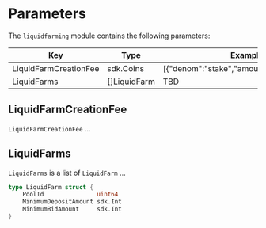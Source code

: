 <!-- order: 6 -->

# Parameters

The `liquidfarming` module contains the following parameters:

| Key                        | Type         | Example                                        |
| -------------------------- | ------------ | ---------------------------------------------- |
| LiquidFarmCreationFee      | sdk.Coins    | [{"denom":"stake","amount":"100000000"}]       |
| LiquidFarms                | []LiquidFarm | TBD                                            |


## LiquidFarmCreationFee

`LiquidFarmCreationFee` ...

## LiquidFarms

`LiquidFarms` is a list of `LiquidFarm` ...

```go
type LiquidFarm struct {
	PoolId               uint64
	MinimumDepositAmount sdk.Int
	MinimumBidAmount     sdk.Int
}
```
